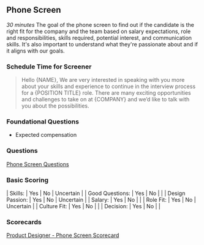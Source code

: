 ## Phone Screen
*30 minutes*
The goal of the phone screen to find out if the candidate is the right fit for the company and the team based on salary expectations, role and responsibilities, skills required, potential interest, and communication skills. It's also important to understand what they're passionate about and if it aligns with our goals.

### Schedule Time for Screener
> Hello {NAME},
> We are very interested in speaking with you more about your skills and experience to continue in the interview process for a {POSITION TITLE} role. There are many exciting opportunities and challenges to take on at {COMPANY} and we’d like to talk with you about the possibilities.

### Foundational Questions
- Expected compensation


### Questions
[Phone Screen Questions](https://airtable.com/shrvBFqHchiECVWve)


### Basic Scoring

| Skills: 			  | Yes | No | Uncertain |
| Good Questions:	| Yes | No | |
| Design Passion:	| Yes | No | Uncertain |
| Salary:    			| Yes | No | |
| Role Fit: 		  | Yes | No | Uncertain |
| Culture Fit: 		| Yes | No | |
| Decision:	    	| Yes | No | |

### Scorecards
[Product Designer - Phone Screen Scorecard](../assets/Product-Designer-Phone-Screener-Scorecard.pdf)